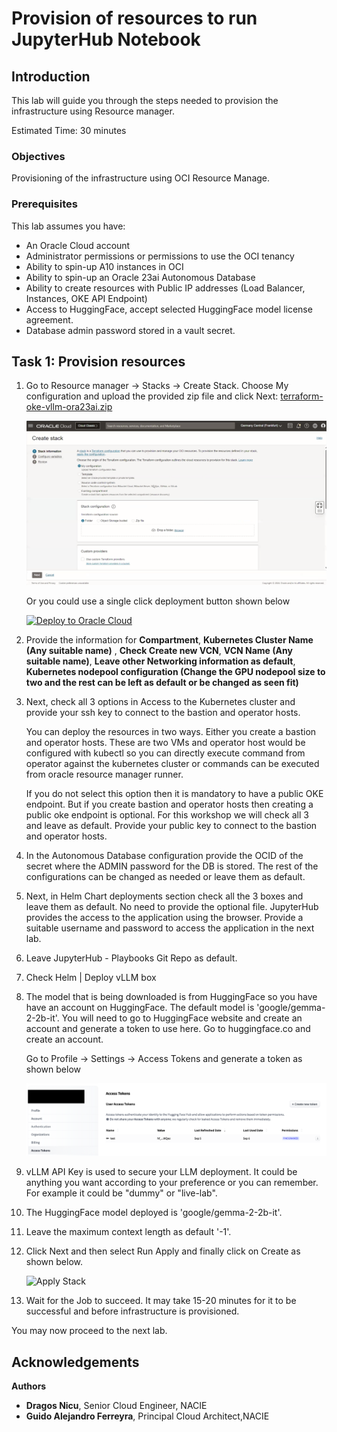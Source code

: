 # Provision of resources to run JupyterHub Notebook

## Introduction

This lab will guide you through the steps needed to provision the infrastructure using Resource manager.

Estimated Time: 30 minutes

### Objectives

Provisioning of the infrastructure using OCI Resource Manage.

### Prerequisites

This lab assumes you have:

* An Oracle Cloud account
* Administrator permissions or permissions to use the OCI tenancy
* Ability to spin-up A10 instances in OCI
* Ability to spin-up an Oracle 23ai Autonomous Database
* Ability to create resources with Public IP addresses (Load Balancer, Instances, OKE API Endpoint)
* Access to HuggingFace, accept selected HuggingFace model license agreement.
* Database admin password stored in a vault secret.

## Task 1: Provision resources

1. Go to Resource manager -> Stacks -> Create Stack. Choose My configuration and upload the provided zip file and click Next: [terraform-oke-vllm-ora23ai.zip](https://objectstorage.eu-frankfurt-1.oraclecloud.com/p/1S-rMvxqTZDtyXZoq_QC6PvaEdqn_tvj9tZICRj9iWPGCv-2BoXcbIEg1zUJt89H/n/ocisateam/b/LiveLabs/o/terraform-oke-ora23ai.zip)

    ![Resource Manager](images/resource_manager.png)

    Or you could use a single click deployment button shown below

    [![Deploy to Oracle Cloud](https://oci-resourcemanager-plugin.plugins.oci.oraclecloud.com/latest/deploy-to-oracle-cloud.svg)](https://cloud.oracle.com/resourcemanager/stacks/create?zipUrl=https://objectstorage.eu-frankfurt-1.oraclecloud.com/p/1S-rMvxqTZDtyXZoq_QC6PvaEdqn_tvj9tZICRj9iWPGCv-2BoXcbIEg1zUJt89H/n/ocisateam/b/LiveLabs/o/terraform-oke-ora23ai.zip)

2. Provide the information for **Compartment**, **Kubernetes Cluster Name (Any suitable name)** , **Check Create new VCN**, **VCN Name (Any suitable name)**, **Leave other Networking information as default**, **Kubernetes nodepool configuration (Change the GPU nodepool size to two and the rest can be left as default or be changed as seen fit)**

3. Next, check all 3 options in Access to the Kubernetes cluster and provide your ssh key to connect to the bastion and operator hosts.

    You can deploy the resources in two ways. Either you create a bastion and operator hosts. These are two VMs and operator host would be configured with kubectl so you can directly execute command from operator against the kubernetes cluster or commands can be executed from oracle resource manager runner.

    If you do not select this option then it is mandatory to have a public OKE endpoint. But if you create bastion and operator hosts then creating a public oke endpoint is optional. For this workshop we will check all 3 and leave as default. Provide your public key to connect to the bastion and operator hosts.

4. In the Autonomous Database configuration provide the OCID of the secret where the ADMIN password for the DB is stored. The rest of the configurations can be changed as needed or leave them as default.

5. Next, in Helm Chart deployments section check all the 3 boxes and leave them as default. No need to provide the optional file. JupyterHub provides the access to the application using the browser. Provide a suitable username and password to access the application in the next lab.

6. Leave JupyterHub - Playbooks Git Repo as default.

7. Check Helm | Deploy vLLM box

8. The model that is being downloaded is from HuggingFace so you have have an account on HuggingFace. The default model is 'google/gemma-2-2b-it'. You will need to go to HuggingFace website and create an account and generate a token to use here. Go to huggingface.co and create an account.

    Go to Profile -> Settings -> Access Tokens and generate a token as shown below

    ![Token](images/huggingface_token.png)

9. vLLM API Key is used to secure your LLM deployment. It could be anything you want according to your preference or you can remember. For example it could be "dummy" or "live-lab".

10. The HuggingFace model deployed is 'google/gemma-2-2b-it'.

11. Leave the maximum context length as default '-1'.

12. Click Next and then select Run Apply and finally click on Create as shown below.

    ![Apply Stack](images/apply_stack.png)

13. Wait for the Job to succeed. It may take 15-20 minutes for it to be successful and before infrastructure is provisioned.

You may now proceed to the next lab.

## Acknowledgements

**Authors**

* **Dragos Nicu**, Senior Cloud Engineer, NACIE
* **Guido Alejandro Ferreyra**, Principal Cloud Architect,NACIE
